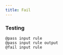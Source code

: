```yaml
---
title: Fail
---
```


### Testing

```gramat
@pass input rule
@pass input rule output
@fail input rule
```
